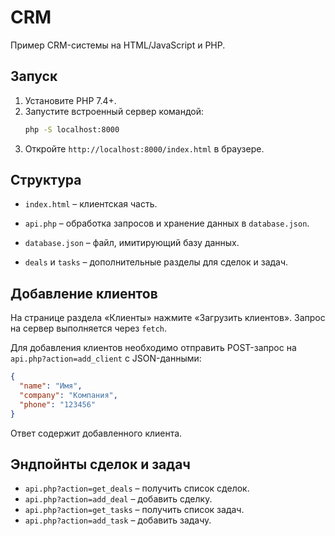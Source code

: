 
# CRM

Пример CRM-системы на HTML/JavaScript и PHP.

## Запуск

1. Установите PHP 7.4+.
2. Запустите встроенный сервер командой:
   ```bash
   php -S localhost:8000
   ```
3. Откройте `http://localhost:8000/index.html` в браузере.

## Структура

- `index.html` – клиентская часть.
- `api.php` – обработка запросов и хранение данных в `database.json`.
- `database.json` – файл, имитирующий базу данных.

- `deals` и `tasks` – дополнительные разделы для сделок и задач.

## Добавление клиентов


На странице раздела «Клиенты» нажмите «Загрузить клиентов». Запрос на сервер выполняется через `fetch`.

Для добавления клиентов необходимо отправить POST-запрос на `api.php?action=add_client` с JSON-данными:

```json
{
  "name": "Имя",
  "company": "Компания",
  "phone": "123456"
}
```

Ответ содержит добавленного клиента.

## Эндпойнты сделок и задач

- `api.php?action=get_deals` – получить список сделок.
- `api.php?action=add_deal` – добавить сделку.
- `api.php?action=get_tasks` – получить список задач.
- `api.php?action=add_task` – добавить задачу.


